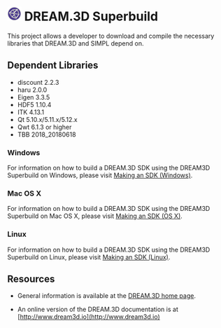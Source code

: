 # ![](docs/Images/DREAM3DLogo.png) DREAM.3D Superbuild #

This project allows a developer to download and compile the necessary libraries that DREAM.3D and SIMPL depend on.

## Dependent Libraries ##

+ discount 2.2.3
+ haru 2.0.0
+ Eigen 3.3.5
+ HDF5 1.10.4
+ ITK 4.13.1
+ Qt 5.10.x/5.11.x/5.12.x
+ Qwt 6.1.3 or higher
+ TBB 2018_20180618


### Windows ###

For information on how to build a DREAM.3D SDK using the DREAM3D Superbuild on Windows, please visit [Making an SDK (Windows)](https://github.com/bluequartzsoftware/DREAM3DSuperbuild/blob/develop/docs/Making_an_SDK_Windows.md).

### Mac OS X ###

For information on how to build a DREAM.3D SDK using the DREAM3D Superbuild on Mac OS X, please visit [Making an SDK (OS X)](https://github.com/bluequartzsoftware/DREAM3DSuperbuild/blob/develop/docs/Making_an_SDK_OSX.md).

### Linux ###

For information on how to build a DREAM.3D SDK using the DREAM3D Superbuild on Linux, please visit [Making an SDK (Linux)](https://github.com/bluequartzsoftware/DREAM3DSuperbuild/blob/develop/docs/Making_an_SDK_Linux.md).

## Resources ##

+ General information is available at the [DREAM.3D home page](http://dream3d.bluequartz.net).

+ An online version of the DREAM.3D documentation is at [http://www.dream3d.io](http://www.dream3d.io)
  
